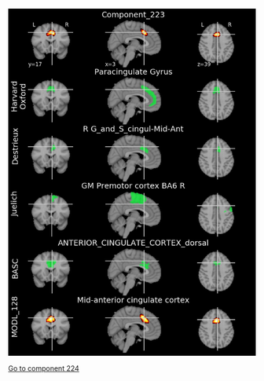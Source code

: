 ![223](preliminary/223.jpg "Component 223")

[Go to component 224](https://parietal-inria.github.io/MODL_atlas/256/224 "Component 224")
